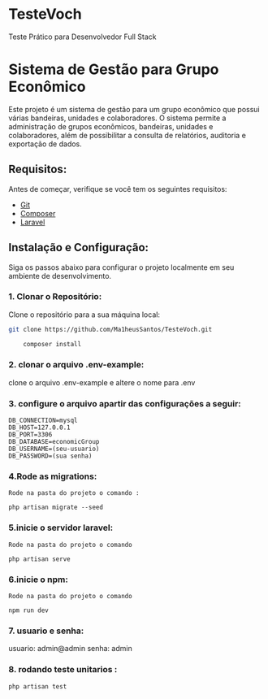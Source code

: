 # TesteVoch

Teste Prático para Desenvolvedor Full Stack

# Sistema de Gestão para Grupo Econômico

Este projeto é um sistema de gestão para um grupo econômico que possui várias bandeiras, unidades e colaboradores. O sistema permite a administração de grupos econômicos, bandeiras, unidades e colaboradores, além de possibilitar a consulta de relatórios, auditoria e exportação de dados.

## Requisitos:

Antes de começar, verifique se você tem os seguintes requisitos:

-   [Git](https://git-scm.com/)
-   [Composer](https://getcomposer.org/)
-   [Laravel](https://laravel.com/docs/11.x)

## Instalação e Configuração:

Siga os passos abaixo para configurar o projeto localmente em seu ambiente de desenvolvimento.

### 1. Clonar o Repositório:

Clone o repositório para a sua máquina local:

```bash
git clone https://github.com/Ma1heusSantos/TesteVoch.git

```

```bash
    composer install
```

### 2. clonar o arquivo .env-example:

clone o arquivo .env-example e altere o nome para .env

### 3. configure o arquivo apartir das configurações a seguir:

    DB_CONNECTION=mysql
    DB_HOST=127.0.0.1
    DB_PORT=3306
    DB_DATABASE=economicGroup
    DB_USERNAME=(seu-usuario)
    DB_PASSWORD=(sua senha)

### 4.Rode as migrations:

    Rode na pasta do projeto o comando :

    php artisan migrate --seed

### 5.inicie o servidor laravel:

    Rode na pasta do projeto o comando

    php artisan serve

### 6.inicie o npm:

    Rode na pasta do projeto o comando

    npm run dev

### 7. usuario e senha:

usuario: admin@admin
senha: admin

### 8. rodando teste unitarios :

    php artisan test
